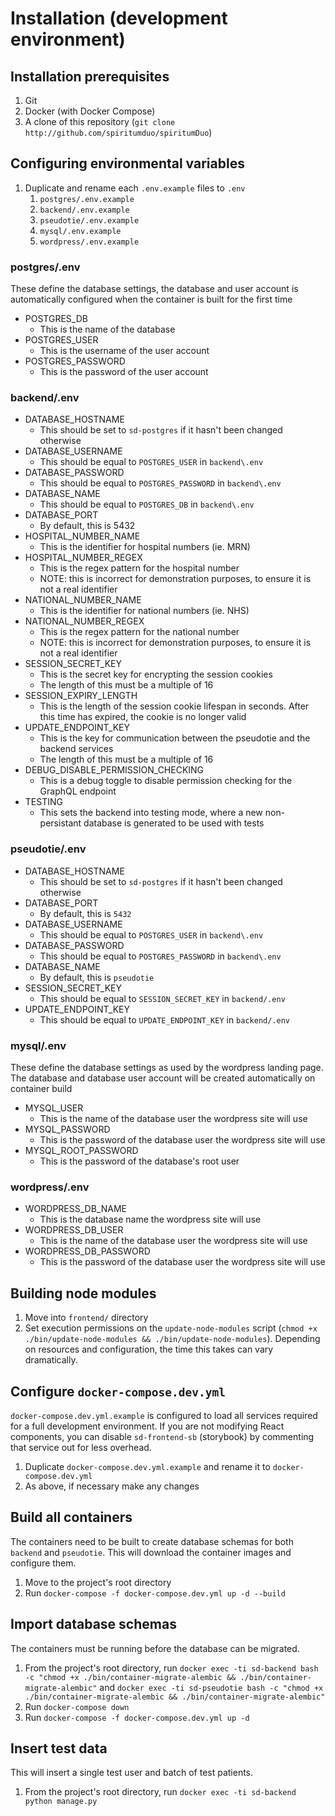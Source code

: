 # Installation (development environment)
## Installation prerequisites
1. Git
2. Docker (with Docker Compose)
3. A clone of this repository (`git clone http://github.com/spiritumduo/spiritumDuo`)

## Configuring environmental variables
1. Duplicate and rename each `.env.example` files to `.env`
	1.  `postgres/.env.example`
	2.  `backend/.env.example`
	3.  `pseudotie/.env.example`
	4.  `mysql/.env.example`
	5.  `wordpress/.env.example`

### postgres/.env
These define the database settings, the database and user account is automatically configured when the container is built for the first time
- POSTGRES_DB
	- This is the name of the database
- POSTGRES_USER
	- This is the username of the user account
- POSTGRES_PASSWORD
	- This is the password of the user account

### backend/.env
- DATABASE_HOSTNAME
	- This should be set to `sd-postgres` if it hasn't been changed otherwise
- DATABASE_USERNAME
	- This should be equal to `POSTGRES_USER` in `backend\.env`
- DATABASE_PASSWORD
	- This should be equal to `POSTGRES_PASSWORD` in `backend\.env`
- DATABASE_NAME
	- This should be equal to `POSTGRES_DB` in `backend\.env`
- DATABASE_PORT
	- By default, this is 5432
- HOSPITAL_NUMBER_NAME
	- This is the identifier for hospital numbers (ie. MRN)
- HOSPITAL_NUMBER_REGEX
	- This is the regex pattern for the hospital number
	- NOTE: this is incorrect for demonstration purposes, to ensure it is not a real identifier
- NATIONAL_NUMBER_NAME
	- This is the identifier for national numbers (ie. NHS)
- NATIONAL_NUMBER_REGEX
	- This is the regex pattern for the national number
	- NOTE: this is incorrect for demonstration purposes, to ensure it is not a real identifier
- SESSION_SECRET_KEY
	- This is the secret key for encrypting the session cookies
	- The length of this must be a multiple of 16
- SESSION_EXPIRY_LENGTH
	- This is the length of the session cookie lifespan in seconds. After this time has expired, the cookie is no longer valid
- UPDATE_ENDPOINT_KEY
	- This is the key for communication between the pseudotie and the backend services
	- The length of this must be a multiple of 16
- DEBUG_DISABLE_PERMISSION_CHECKING
	- This is a debug toggle to disable permission checking for the GraphQL endpoint
- TESTING
	- This sets the backend into testing mode, where a new non-persistant database is generated to be used with tests

### pseudotie/.env
- DATABASE_HOSTNAME
	- This should be set to `sd-postgres` if it hasn't been changed otherwise
- DATABASE_PORT
	- By default, this is `5432`
- DATABASE_USERNAME
	- This should be equal to `POSTGRES_USER` in `backend\.env`
- DATABASE_PASSWORD
	- This should be equal to `POSTGRES_PASSWORD` in `backend\.env`
- DATABASE_NAME
	- By default, this is `pseudotie`
- SESSION_SECRET_KEY
	- This should be equal to `SESSION_SECRET_KEY`  in `backend/.env`
- UPDATE_ENDPOINT_KEY
	- This should be equal to `UPDATE_ENDPOINT_KEY`  in `backend/.env`

### mysql/.env
These define the database settings as used by the wordpress landing page. The database and database user account will be created automatically on container build
- MYSQL_USER
	- This is the name of the database user the wordpress site will use
- MYSQL_PASSWORD
	- This is the password of the database user the wordpress site will use
- MYSQL_ROOT_PASSWORD
	- This is the password of the database's root user

### wordpress/.env
- WORDPRESS_DB_NAME
	- This is the database name the wordpress site will use
- WORDPRESS_DB_USER
	- This is the name of the database user the wordpress site will use
- WORDPRESS_DB_PASSWORD
	- This is the password of the database user the wordpress site will use

## Building node modules
1. Move into `frontend/` directory
2. Set execution permissions on the `update-node-modules` script (`chmod +x ./bin/update-node-modules && ./bin/update-node-modules`).
Depending on resources and configuration, the time this takes can vary dramatically.

## Configure `docker-compose.dev.yml`
`docker-compose.dev.yml.example` is configured to load all services required for a full development environment. If you are not modifying React components, you can disable `sd-frontend-sb` (storybook) by commenting that service out for less overhead.

1. Duplicate `docker-compose.dev.yml.example` and rename it to `docker-compose.dev.yml`
2. As above, if necessary make any changes

## Build all containers
The containers need to be built to create database schemas for both `backend` and `pseudotie`. This will download the container images and configure them.
1. Move to the project's root directory
2. Run `docker-compose -f docker-compose.dev.yml up -d --build`

## Import database schemas
The containers must be running before the database can be migrated.
1. From the project's root directory, run `docker exec -ti sd-backend bash -c "chmod +x ./bin/container-migrate-alembic && ./bin/container-migrate-alembic"` and `docker exec -ti sd-pseudotie bash -c "chmod +x ./bin/container-migrate-alembic && ./bin/container-migrate-alembic"`
2. Run `docker-compose down`
3. Run `docker-compose -f docker-compose.dev.yml up -d`

## Insert test data
This will insert a single test user and batch of test patients.
1. From the project's root directory, run `docker exec -ti sd-backend python manage.py`